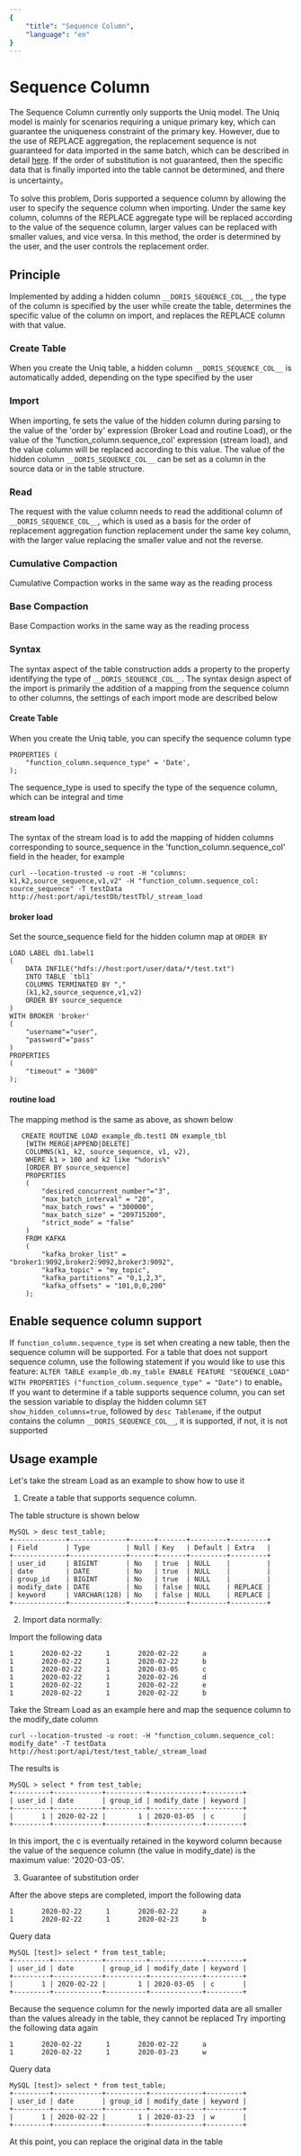 ```yaml
---
{
    "title": "Sequence Column",
    "language": "en"
}
---
```


<!-- 
Licensed to the Apache Software Foundation (ASF) under one
or more contributor license agreements.  See the NOTICE file
distributed with this work for additional information
regarding copyright ownership.  The ASF licenses this file
to you under the Apache License, Version 2.0 (the
"License"); you may not use this file except in compliance
with the License.  You may obtain a copy of the License at

  http://www.apache.org/licenses/LICENSE-2.0

Unless required by applicable law or agreed to in writing,
software distributed under the License is distributed on an
"AS IS" BASIS, WITHOUT WARRANTIES OR CONDITIONS OF ANY
KIND, either express or implied.  See the License for the
specific language governing permissions and limitations
under the License.
-->

# Sequence Column
The Sequence Column currently only supports the Uniq model. The Uniq model is mainly for scenarios requiring a unique primary key, which can guarantee the uniqueness constraint of the primary key. However, due to the use of REPLACE aggregation, the replacement sequence is not guaranteed for data imported in the same batch, which can be described in detail [here](../../getting-started/data-model-rollup.md). If the order of substitution is not guaranteed, then the specific data that is finally imported into the table cannot be determined, and there is uncertainty。

To solve this problem, Doris supported a sequence column by allowing the user to specify the sequence column when importing. Under the same key column, columns of the REPLACE aggregate type will be replaced according to the value of the sequence column, larger values can be replaced with smaller values, and vice versa. In this method, the order is determined by the user, and the user controls the replacement order.

## Principle

Implemented by adding a hidden column `__DORIS_SEQUENCE_COL__`, the type of the column is specified by the user while create the table, determines the specific value of the column on import, and replaces the REPLACE column with that value.

### Create Table
When you create the Uniq table, a hidden column `__DORIS_SEQUENCE_COL__` is automatically added, depending on the type specified by the user

### Import

When importing, fe sets the value of the hidden column during parsing to the value of the 'order by' expression (Broker Load and routine Load), or the value of the 'function_column.sequence_col' expression (stream load), and the value column will be replaced according to this value. The value of the hidden column `__DORIS_SEQUENCE_COL__` can be set as a column in the source data or in the table structure.

### Read

The request with the value column needs to read the additional column of `__DORIS_SEQUENCE_COL__`, which is used as a basis for the order of replacement aggregation function replacement under the same key column, with the larger value replacing the smaller value and not the reverse.

### Cumulative Compaction

Cumulative Compaction works in the same way as the reading process

### Base Compaction

Base Compaction works in the same way as the reading process

### Syntax
The syntax aspect of the table construction adds a property to the property identifying the type of `__DORIS_SEQUENCE_COL__`.
The syntax design aspect of the import is primarily the addition of a mapping from the sequence column to other columns, the settings of each import mode are described below

#### Create Table
When you create the Uniq table, you can specify the sequence column type
```
PROPERTIES (
    "function_column.sequence_type" = 'Date',
);
```
The sequence_type is used to specify the type of the sequence column, which can be integral and time

#### stream load

The syntax of the stream load is to add the mapping of hidden columns corresponding to source_sequence in the 'function_column.sequence_col' field in the header, for example
```
curl --location-trusted -u root -H "columns: k1,k2,source_sequence,v1,v2" -H "function_column.sequence_col: source_sequence" -T testData http://host:port/api/testDb/testTbl/_stream_load
```

#### broker load

Set the source_sequence field for the hidden column map at `ORDER BY`

```
LOAD LABEL db1.label1
(
    DATA INFILE("hdfs://host:port/user/data/*/test.txt")
    INTO TABLE `tbl1`
    COLUMNS TERMINATED BY ","
    (k1,k2,source_sequence,v1,v2)
    ORDER BY source_sequence
)
WITH BROKER 'broker'
(
    "username"="user",
    "password"="pass"
)
PROPERTIES
(
    "timeout" = "3600"
);

```

#### routine load

The mapping method is the same as above, as shown below

```
   CREATE ROUTINE LOAD example_db.test1 ON example_tbl 
    [WITH MERGE|APPEND|DELETE]
    COLUMNS(k1, k2, source_sequence, v1, v2),
    WHERE k1 > 100 and k2 like "%doris%"
    [ORDER BY source_sequence]
    PROPERTIES
    (
        "desired_concurrent_number"="3",
        "max_batch_interval" = "20",
        "max_batch_rows" = "300000",
        "max_batch_size" = "209715200",
        "strict_mode" = "false"
    )
    FROM KAFKA
    (
        "kafka_broker_list" = "broker1:9092,broker2:9092,broker3:9092",
        "kafka_topic" = "my_topic",
        "kafka_partitions" = "0,1,2,3",
        "kafka_offsets" = "101,0,0,200"
    );
```

## Enable sequence column support
If `function_column.sequence_type` is set when creating a new table, then the sequence column will be supported.
For a table that does not support sequence column, use the following statement if you would like to use this feature:
`ALTER TABLE example_db.my_table ENABLE FEATURE "SEQUENCE_LOAD" WITH PROPERTIES ("function_column.sequence_type" = "Date")` to enable。
If you want to determine if a table supports sequence column, you can set the session variable to display the hidden column `SET show_hidden_columns=true`, followed by `desc Tablename`, if the output contains the column `__DORIS_SEQUENCE_COL__`, it is supported, if not, it is not supported

## Usage example
Let's take the stream Load as an example to show how to use it
1. Create a table that supports sequence column. 

The table structure is shown below
```
MySQL > desc test_table;
+-------------+--------------+------+-------+---------+---------+
| Field       | Type         | Null | Key   | Default | Extra   |
+-------------+--------------+------+-------+---------+---------+
| user_id     | BIGINT       | No   | true  | NULL    |         |
| date        | DATE         | No   | true  | NULL    |         |
| group_id    | BIGINT       | No   | true  | NULL    |         |
| modify_date | DATE         | No   | false | NULL    | REPLACE |
| keyword     | VARCHAR(128) | No   | false | NULL    | REPLACE |
+-------------+--------------+------+-------+---------+---------+
```

2. Import data normally: 

Import the following data
```
1       2020-02-22      1       2020-02-22      a
1       2020-02-22      1       2020-02-22      b
1       2020-02-22      1       2020-03-05      c
1       2020-02-22      1       2020-02-26      d
1       2020-02-22      1       2020-02-22      e
1       2020-02-22      1       2020-02-22      b
```
Take the Stream Load as an example here and map the sequence column to the modify_date column
```
curl --location-trusted -u root: -H "function_column.sequence_col: modify_date" -T testData http://host:port/api/test/test_table/_stream_load
```
The results is
```
MySQL > select * from test_table;
+---------+------------+----------+-------------+---------+
| user_id | date       | group_id | modify_date | keyword |
+---------+------------+----------+-------------+---------+
|       1 | 2020-02-22 |        1 | 2020-03-05  | c       |
+---------+------------+----------+-------------+---------+
```
In this import, the c is eventually retained in the keyword column because the value of the sequence column (the value in modify_date) is the maximum value: '2020-03-05'.

3. Guarantee of substitution order

After the above steps are completed, import the following data
```
1       2020-02-22      1       2020-02-22      a
1       2020-02-22      1       2020-02-23      b
```
Query data
```
MySQL [test]> select * from test_table;
+---------+------------+----------+-------------+---------+
| user_id | date       | group_id | modify_date | keyword |
+---------+------------+----------+-------------+---------+
|       1 | 2020-02-22 |        1 | 2020-03-05  | c       |
+---------+------------+----------+-------------+---------+
```
Because the sequence column for the newly imported data are all smaller than the values already in the table, they cannot be replaced
Try importing the following data again
```
1       2020-02-22      1       2020-02-22      a
1       2020-02-22      1       2020-03-23      w
```
Query data
```
MySQL [test]> select * from test_table;
+---------+------------+----------+-------------+---------+
| user_id | date       | group_id | modify_date | keyword |
+---------+------------+----------+-------------+---------+
|       1 | 2020-02-22 |        1 | 2020-03-23  | w       |
+---------+------------+----------+-------------+---------+
```
At this point, you can replace the original data in the table
